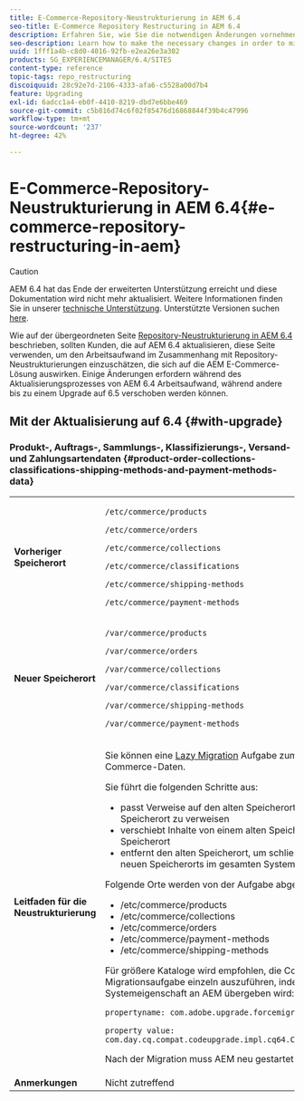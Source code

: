 ```yaml
---
title: E-Commerce-Repository-Neustrukturierung in AEM 6.4
seo-title: E-Commerce Repository Restructuring in AEM 6.4
description: Erfahren Sie, wie Sie die notwendigen Änderungen vornehmen können, um in AEM 6.4 für E-Commerce zur neuen Repository-Struktur zu migrieren.
seo-description: Learn how to make the necessary changes in order to migrate to the new repository structure in AEM 6.4 for E-Commerce.
uuid: 1fff1a4b-c8d0-4016-92fb-e2ea26e3a302
products: SG_EXPERIENCEMANAGER/6.4/SITES
content-type: reference
topic-tags: repo_restructuring
discoiquuid: 28c92e7d-2106-4333-afa6-c5528a00d7b4
feature: Upgrading
exl-id: 6adcc1a4-eb0f-4410-8219-dbd7e6bbe469
source-git-commit: c5b816d74c6f02f85476d16868844f39b4c47996
workflow-type: tm+mt
source-wordcount: '237'
ht-degree: 42%

---
```


# E-Commerce-Repository-Neustrukturierung in AEM 6.4{#e-commerce-repository-restructuring-in-aem}

>[!CAUTION]
>
>AEM 6.4 hat das Ende der erweiterten Unterstützung erreicht und diese Dokumentation wird nicht mehr aktualisiert. Weitere Informationen finden Sie in unserer [technische Unterstützung](https://helpx.adobe.com/de/support/programs/eol-matrix.html). Unterstützte Versionen suchen [here](https://experienceleague.adobe.com/docs/?lang=de).

Wie auf der übergeordneten Seite [Repository-Neustrukturierung in AEM 6.4](/help/sites-deploying/repository-restructuring.md) beschrieben, sollten Kunden, die auf AEM 6.4 aktualisieren, diese Seite verwenden, um den Arbeitsaufwand im Zusammenhang mit Repository-Neustrukturierungen einzuschätzen, die sich auf die AEM E-Commerce-Lösung auswirken. Einige Änderungen erfordern während des Aktualisierungsprozesses von AEM 6.4 Arbeitsaufwand, während andere bis zu einem Upgrade auf 6.5 verschoben werden können.

## Mit der Aktualisierung auf 6.4 {#with-upgrade}

### Produkt-, Auftrags-, Sammlungs-, Klassifizierungs-, Versand- und Zahlungsartendaten {#product-order-collections-classifications-shipping-methods-and-payment-methods-data}

<table> 
 <tbody>
  <tr>
   <td><strong>Vorheriger Speicherort</strong></td> 
   <td><p><code>/etc/commerce/products</code></p> <p><code>/etc/commerce/orders</code></p> <p><code>/etc/commerce/collections</code></p> <p><code>/etc/commerce/classifications</code></p> <p><code>/etc/commerce/shipping-methods</code></p> <p><code>/etc/commerce/payment-methods</code></p> </td> 
  </tr>
  <tr>
   <td><strong>Neuer Speicherort</strong></td> 
   <td><p><code>/var/commerce/products</code></p> <p><code>/var/commerce/orders</code></p> <p><code>/var/commerce/collections</code></p> <p><code>/var/commerce/classifications</code></p> <p><code>/var/commerce/shipping-methods</code></p> <p><code>/var/commerce/payment-methods</code></p> </td> 
  </tr>
  <tr>
   <td><strong>Leitfaden für die Neustrukturierung</strong></td> 
   <td><p>Sie können eine <a href="/help/sites-deploying/lazy-content-migration.md" target="_blank">Lazy Migration</a> Aufgabe zum Migrieren von E-Commerce-Daten.</p> <p>Sie führt die folgenden Schritte aus:</p> 
    <ul> 
     <li>passt Verweise auf den alten Speicherort an, um auf den neuen Speicherort zu verweisen</li> 
     <li>verschiebt Inhalte von einem alten Speicherort zum neuen Speicherort</li> 
     <li>entfernt den alten Speicherort, um schließlich die Verwendung des neuen Speicherorts im gesamten System zu aktivieren.</li> 
    </ul> <p>Folgende Orte werden von der Aufgabe abgedeckt:</p> 
    <ul> 
     <li>/etc/commerce/products</li> 
     <li>/etc/commerce/collections<br /> </li> 
     <li>/etc/commerce/orders<br /> </li> 
     <li>/etc/commerce/payment-methods<br /> </li> 
     <li>/etc/commerce/shipping-methods<br /> </li> 
    </ul> <p>Für größere Kataloge wird empfohlen, die Commerce-Migrationsaufgabe einzeln auszuführen, indem die folgende Java-Systemeigenschaft an AEM übergeben wird:</p> <p><code>propertyname: com.adobe.upgrade.forcemigration</code></p> <p><code>property value: com.day.cq.compat.codeupgrade.impl.cq64.CQ64CommerceMigrationTask</code></p> <p>Nach der Migration muss AEM neu gestartet werden.</p> </td> 
  </tr>
  <tr>
   <td><strong>Anmerkungen</strong></td> 
   <td>Nicht zutreffend<br /> </td> 
  </tr>
 </tbody>
</table>
